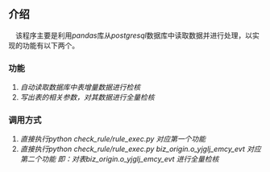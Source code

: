 ## **介绍**
&ensp;&ensp;该程序主要是利用*pandas*库从*postgresql*数据库中读取数据并进行处理，以实现的功能有以下两个。
### **功能**
1. *自动读取数据库中表增量数据进行检核*
2. *写出表的相关参数，对其数据进行全量检核*
### **调用方式**
1. *直接执行python  check_rule/rule_exec.py 对应第一个功能*
2. *直接执行python  check_rule/rule_exec.py biz_origin.o_yjglj_emcy_evt 对应第二个功能 即：对表biz_origin.o_yjglj_emcy_evt 进行全量检核*

